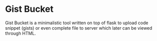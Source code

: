 # Gist Bucket

Gist Bucket is a minimalistic tool written on top of flask to upload code snippet (gists) or even complete file to server which later can be viewed through HTML.

